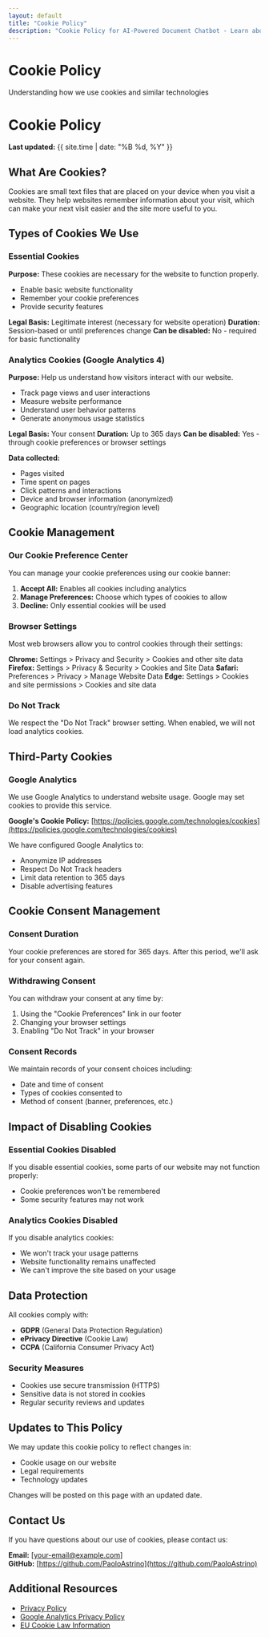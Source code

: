 ```yaml
---
layout: default
title: "Cookie Policy"
description: "Cookie Policy for AI-Powered Document Chatbot - Learn about the cookies we use and how to manage them."
---
```


<div class="content-wrapper">
  <div class="page-header">
    <h1>Cookie Policy</h1>
    <p>Understanding how we use cookies and similar technologies</p>
  </div>

# Cookie Policy

**Last updated:** {{ site.time | date: "%B %d, %Y" }}

## What Are Cookies?

Cookies are small text files that are placed on your device when you visit a website. They help websites remember information about your visit, which can make your next visit easier and the site more useful to you.

## Types of Cookies We Use

### Essential Cookies
**Purpose:** These cookies are necessary for the website to function properly.
- Enable basic website functionality
- Remember your cookie preferences
- Provide security features

**Legal Basis:** Legitimate interest (necessary for website operation)
**Duration:** Session-based or until preferences change
**Can be disabled:** No - required for basic functionality

### Analytics Cookies (Google Analytics 4)
**Purpose:** Help us understand how visitors interact with our website.
- Track page views and user interactions
- Measure website performance
- Understand user behavior patterns
- Generate anonymous usage statistics

**Legal Basis:** Your consent
**Duration:** Up to 365 days
**Can be disabled:** Yes - through cookie preferences or browser settings

**Data collected:**
- Pages visited
- Time spent on pages
- Click patterns and interactions
- Device and browser information (anonymized)
- Geographic location (country/region level)

## Cookie Management

### Our Cookie Preference Center
You can manage your cookie preferences using our cookie banner:
1. **Accept All:** Enables all cookies including analytics
2. **Manage Preferences:** Choose which types of cookies to allow
3. **Decline:** Only essential cookies will be used

### Browser Settings
Most web browsers allow you to control cookies through their settings:

**Chrome:** Settings > Privacy and Security > Cookies and other site data
**Firefox:** Settings > Privacy & Security > Cookies and Site Data
**Safari:** Preferences > Privacy > Manage Website Data
**Edge:** Settings > Cookies and site permissions > Cookies and site data

### Do Not Track
We respect the "Do Not Track" browser setting. When enabled, we will not load analytics cookies.

## Third-Party Cookies

### Google Analytics
We use Google Analytics to understand website usage. Google may set cookies to provide this service. 

**Google's Cookie Policy:** [https://policies.google.com/technologies/cookies](https://policies.google.com/technologies/cookies)

We have configured Google Analytics to:
- Anonymize IP addresses
- Respect Do Not Track headers
- Limit data retention to 365 days
- Disable advertising features

## Cookie Consent Management

### Consent Duration
Your cookie preferences are stored for 365 days. After this period, we'll ask for your consent again.

### Withdrawing Consent
You can withdraw your consent at any time by:
1. Using the "Cookie Preferences" link in our footer
2. Changing your browser settings
3. Enabling "Do Not Track" in your browser

### Consent Records
We maintain records of your consent choices including:
- Date and time of consent
- Types of cookies consented to
- Method of consent (banner, preferences, etc.)

## Impact of Disabling Cookies

### Essential Cookies Disabled
If you disable essential cookies, some parts of our website may not function properly:
- Cookie preferences won't be remembered
- Some security features may not work

### Analytics Cookies Disabled
If you disable analytics cookies:
- We won't track your usage patterns
- Website functionality remains unaffected
- We can't improve the site based on your usage

## Data Protection

All cookies comply with:
- **GDPR** (General Data Protection Regulation)
- **ePrivacy Directive** (Cookie Law)
- **CCPA** (California Consumer Privacy Act)

### Security Measures
- Cookies use secure transmission (HTTPS)
- Sensitive data is not stored in cookies
- Regular security reviews and updates

## Updates to This Policy

We may update this cookie policy to reflect changes in:
- Cookie usage on our website
- Legal requirements
- Technology updates

Changes will be posted on this page with an updated date.

## Contact Us

If you have questions about our use of cookies, please contact us:

**Email:** [your-email@example.com]  
**GitHub:** [https://github.com/PaoloAstrino](https://github.com/PaoloAstrino)

## Additional Resources

- [Privacy Policy](/DataLoud_public/privacy-policy)
- [Google Analytics Privacy Policy](https://policies.google.com/privacy)
- [EU Cookie Law Information](https://ec.europa.eu/info/cookies_en)

</div>
